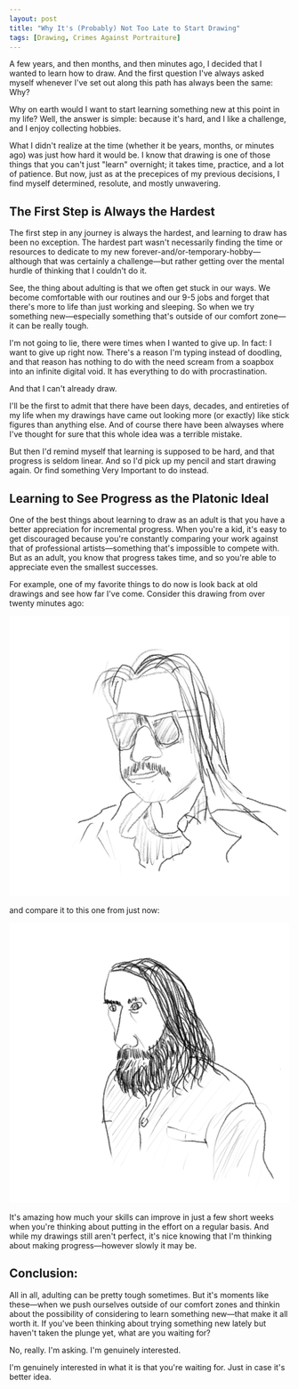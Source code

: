 ```yaml
---
layout: post
title: "Why It's (Probably) Not Too Late to Start Drawing"
tags: [Drawing, Crimes Against Portraiture]
---
```

A few years, and then months, and then minutes ago, I decided that I wanted to learn how to draw. And the first question I've always asked myself whenever I've set out along this path has always been the same: Why?

Why on earth would I want to start learning something new at this point in my life? Well, the answer is simple: because it's hard, and I like a challenge, and I enjoy collecting hobbies.

What I didn't realize at the time (whether it be years, months, or minutes ago) was just how hard it would be. I know that drawing is one of those things that you can't just "learn" overnight; it takes time, practice, and a lot of patience. But now, just as at the precepices of my previous decisions, I find myself determined, resolute, and mostly unwavering.

## The First Step is Always the Hardest
The first step in any journey is always the hardest, and learning to draw has been no exception. The hardest part wasn't necessarily finding the time or resources to dedicate to my new forever-and/or-temporary-hobby—although that was certainly a challenge—but rather getting over the mental hurdle of thinking that I couldn't do it.

See, the thing about adulting is that we often get stuck in our ways. We become comfortable with our routines and our 9-5 jobs and forget that there's more to life than just working and sleeping. So when we try something new—especially something that's outside of our comfort zone—it can be really tough.

I'm not going to lie, there were times when I wanted to give up. In fact: I want to give up right now. There's a reason I'm typing instead of doodling, and that reason has nothing to do with the need scream from a soapbox into an infinite digital void. It has everything to do with procrastination.

And that I can't already draw.

I'll be the first to admit that there have been days, decades, and entireties  of my life when my drawings have came out looking more (or exactly) like stick figures than anything else. And of course there have been alwayses where I've thought for sure that this whole idea was a terrible mistake.

But then I'd remind myself that learning is supposed to be hard, and that progress is seldom linear. And so I'd pick up my pencil and start drawing again. Or find something Very Important to do instead.

## Learning to See Progress as the Platonic Ideal

One of the best things about learning to draw as an adult is that you have a better appreciation for incremental progress. When you're a kid, it's easy to get discouraged because you're constantly comparing your work against that of professional artists—something that's impossible to compete with. But as an adult, you know that progress takes time, and so you're able to appreciate even the smallest successes.

For example, one of my favorite things to do now is look back at old drawings and see how far I've come. Consider this drawing from over twenty minutes ago:

![Crimes Against Portraiture, Fig. 1](portrait-2.png)

 and compare it to this one from just now:

![Crimes Against Portraiture, Fig. 2](portrait-1.png)

It's amazing how much your skills can improve in just a few short weeks when you're thinking about putting in the effort on a regular basis. And while my drawings still aren't perfect, it's nice knowing that I'm thinking about making progress—however slowly it may be.

## Conclusion:

All in all, adulting can be pretty tough sometimes. But it's moments like these—when we push ourselves outside of our comfort zones and thinkin about the possibility of considering to learn something new—that make it all worth it. If you've been thinking about trying something new lately but haven't taken the plunge yet, what are you waiting for?

No, really. I'm asking. I'm genuinely interested.

I'm genuinely interested in what it is that you're waiting for. Just in case it's better idea.